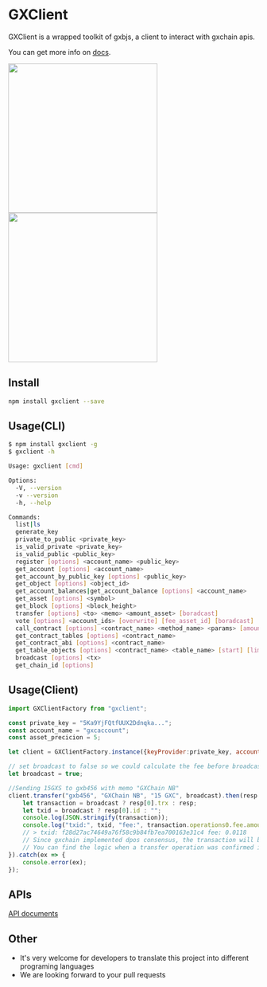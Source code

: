 # GXClient
GXClient is a wrapped toolkit of gxbjs, a client to interact with gxchain apis.

You can get more info on [docs](https://gxchain.github.io/gxclient-node).

<p>
    <a href="javascript:;">
        <img width="300px" src='https://raw.githubusercontent.com/gxchain/gxips/master/assets/images/task-gxclient.png'/>
    </a>
    <a href="javascript:;">
        <img width="300px" src='https://raw.githubusercontent.com/gxchain/gxips/master/assets/images/task-gxclient-en.png'/>
    </a>
</p>

## Install

``` bash
npm install gxclient --save
```

## Usage(CLI)

``` bash
$ npm install gxclient -g
$ gxclient -h
```

```bash
Usage: gxclient [cmd]

Options:
  -V, --version                                                                              output the version number
  -v --version                                                                               print gxclient version
  -h, --help                                                                                 output usage information

Commands:
  list|ls                                                                                    List all apis
  generate_key                                                                               Generate gxchain key pairs
  private_to_public <private_key>                                                            Export public key from private key
  is_valid_private <private_key>                                                             Check if private key is valid
  is_valid_public <public_key>                                                               Check if public key is valid
  register [options] <account_name> <public_key>                                             Register gxchain account
  get_account [options] <account_name>                                                       Get account information by account_name
  get_account_by_public_key [options] <public_key>                                           Get account information by account_name
  get_object [options] <object_id>                                                           Get object by object_id
  get_account_balances|get_account_balance [options] <account_name>                          Get account balances by account_name
  get_asset [options] <symbol>                                                               Get asset info by asset symbol
  get_block [options] <block_height>                                                         Get block by block height
  transfer [options] <to> <memo> <amount_asset> [boradcast]                                  Send a transfer transaction
  vote [options] <account_ids> [overwrite] [fee_asset_id] [boradcast]                        Vote for TrustNodes
  call_contract [options] <contract_name> <method_name> <params> [amount_asset] [boradcast]  Call smart contract method
  get_contract_tables [options] <contract_name>                                              Get contract table by contract_name
  get_contract_abi [options] <contract_name>                                                 Get contract abi by contract_name
  get_table_objects [options] <contract_name> <table_name> [start] [limit]                   Get table records by contract_name and table_name
  broadcast [options] <tx>                                                                   broadcast transaction
  get_chain_id [options]                                                                     get_chain_id
```

## Usage(Client)

```js
import GXClientFactory from "gxclient";

const private_key = "5Ka9YjFQtfUUX2Ddnqka...";
const account_name = "gxcaccount";
const asset_precicion = 5;

let client = GXClientFactory.instance({keyProvider:private_key, account:account_name,network:"wss://testnet.gxchain.org"});

// set broadcast to false so we could calculate the fee before broadcasting
let broadcast = true;

//Sending 15GXS to gxb456 with memo "GXChain NB"
client.transfer("gxb456", "GXChain NB", "15 GXC", broadcast).then(resp => {
    let transaction = broadcast ? resp[0].trx : resp;
    let txid = broadcast ? resp[0].id : "";
    console.log(JSON.stringify(transaction));
    console.log("txid:", txid, "fee:", transaction.operations0.fee.amount / Math.pow(10, asset_precicion));
    // > txid: f28d27ac74649a76f58c9b84fb7ea700163e31c4 fee: 0.0118
    // Since gxchain implemented dpos consensus, the transaction will be confirmed until the block becomes irreversible
    // You can find the logic when a transfer operation was confirmed in the example of detectTransaction
}).catch(ex => {
    console.error(ex);
});

```

## APIs

[API documents](https://gxchain.github.io/gxclient-node/api/)

## Other

- It's very welcome for developers to translate this project into different programing languages
- We are looking forward to your pull requests
